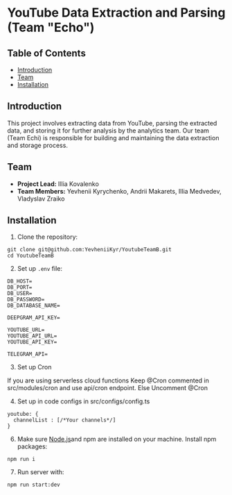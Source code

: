 # YouTube Data Extraction and Parsing (Team "Echo")

## Table of Contents

- [Introduction](#introduction)
- [Team](#team)
- [Installation](#installation)

## Introduction

This project involves extracting data from YouTube, parsing the extracted data, and storing it for further analysis by the analytics team. Our team (Team Echi) is responsible for building and maintaining the data extraction and storage process.

## Team

- **Project Lead:** Illia Kovalenko
- **Team Members:** Yevhenii Kyrychenko, Andrii Makarets, Illia Medvedev, Vladyslav Zraiko

## Installation

1. Clone the repository:
```
git clone git@github.com:YevheniiKyr/YoutubeTeamB.git
cd YoutubeTeamB
```
2. Set up `.env` file:
```
DB_HOST= 
DB_PORT=
DB_USER=
DB_PASSWORD=
DB_DATABASE_NAME= 

DEEPGRAM_API_KEY=

YOUTUBE_URL=
YOUTUBE_API_URL=
YOUTUBE_API_KEY= 

TELEGRAM_API=
```

3. Set up Cron

If you are using serverless cloud functions 
  Keep @Cron commented in src/modules/cron and use api/cron endpoint.
Else
  Uncomment @Cron

4. Set up in code configs in src/configs/config.ts
```
youtube: {
  channelList : [/*Your channels*/]
}
``` 
6. Make sure [Node.js](https://nodejs.org/en)and npm are installed on your machine.
Install npm packages:
```
npm run i
```
7. Run server with:
```
npm run start:dev
```
